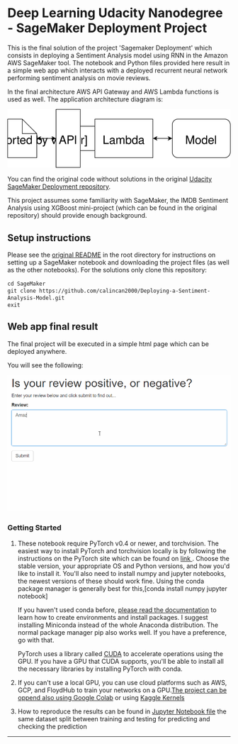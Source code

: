 # Deep Learning Udacity Nanodegree - SageMaker Deployment Project


This is the final solution of the project 'Sagemaker Deployment' which consists in deploying a Sentiment Analysis model using RNN in the Amazon AWS SageMaker tool. The notebook and Python files provided here result in a simple web app which interacts with a deployed recurrent neural network performing sentiment analysis on movie reviews.

In the final architecture AWS API Gateway and AWS Lambda functions is used as well. The application architecture diagram is:

![Web app Diagram](./Web&#32;App&#32;Diagram.svg) 

You can find the original code without solutions in the original [Udacity SageMaker Deployment repository](https://github.com/udacity/sagemaker-deployment).

 This project assumes some familiarity with SageMaker, the IMDB Sentiment Analysis using XGBoost mini-project (which can be found in the original repository) should provide enough background.


## Setup instructions
Please see the [original README](https://github.com/udacity/sagemaker-deployment/tree/master/README.md) in the root directory for instructions on setting up a SageMaker notebook and downloading the project files (as well as the other notebooks). For the solutions only clone this repository:

```
cd SageMaker
git clone https://github.com/calincan2000/Deploying-a-Sentiment-Analysis-Model.git
exit
```

## Web app final result

The final project will be executed in a simple html page which can be deployed anywhere. 

You will see the following:

![Web app example](./webapp.gif) 

### Getting Started

1. These notebook require PyTorch v0.4 or newer, and torchvision. The easiest way to install PyTorch and torchvision locally is by following the instructions on the PyTorch site which can be found on [link ](https://pytorch.org/get-started/locally/) . Choose the stable version, your appropriate OS and Python versions, and how you'd like to install it. You'll also need to install numpy and jupyter notebooks, the newest versions of these should work fine. Using the conda package manager is generally best for this,[conda install numpy jupyter notebook]

   If you haven't used conda before, [please read the documentation](https://conda.io/en/latest/) to learn how to create environments and install packages. I suggest installing Miniconda instead of the whole Anaconda distribution. The normal package manager pip also works well. If you have a preference, go with that.

   PyTorch uses a library called [CUDA](https://developer.nvidia.com/cuda-zone) to accelerate operations using the GPU. If you have a GPU that CUDA supports, you'll be able to install all the necessary libraries by installing PyTorch with conda. 

2. If you can't use a local GPU, you can use cloud platforms such as AWS, GCP, and FloydHub to train your networks on a GPU.[The project can be oppend also using  Google Colab](https://colab.research.google.com/) or using  [Kaggle Kernels](https://www.kaggle.com)
3. How to reproduce the results can be found in [Jupyter Notebook  file](https://github.com/unhcr/Jetson/blob/master/Finding-the-Nexus/FindTheNexusDeepLearning/VHI%20and%20Displacements%20from%20Somanlia.ipynb) the same dataset split between training and testing for predicting and checking the prediction

---
